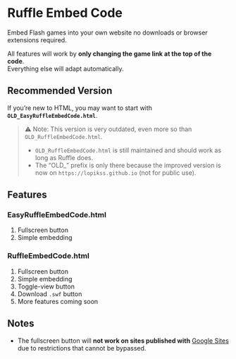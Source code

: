 # Ruffle Embed Code

Embed Flash games into your own website no downloads or browser extensions required.  

All features will work by **only changing the game link at the top of the code**.  
Everything else will adapt automatically.  


## Recommended Version
If you’re new to HTML, you may want to start with **`OLD_EasyRuffleEmbedCode.html`**.  
> ⚠️ Note: This version is very outdated, even more so than `OLD_RuffleEmbedCode.html`.  
> - `OLD_RuffleEmbedCode.html` is still maintained and should work as long as Ruffle does.  
> - The “OLD_” prefix is only there because the improved version is now on `https://lopikss.github.io` (not for public use).  


## Features

### EasyRuffleEmbedCode.html
1. Fullscreen button  
2. Simple embedding  

### RuffleEmbedCode.html
1. Fullscreen button  
2. Simple embedding  
3. Toggle-view button  
4. Download `.swf` button  
5. More features coming soon  


## Notes
- The fullscreen button will **not work on sites published with** [Google Sites](https://sites.google.com) due to restrictions that cannot be bypassed.  
